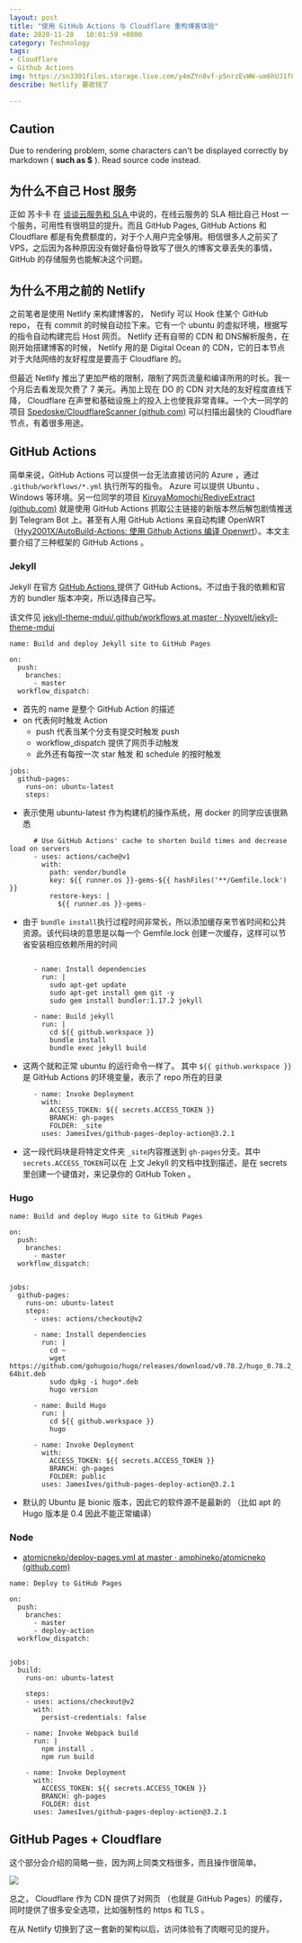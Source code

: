 ```yaml
---
layout: post
title: "使用 GitHub Actions 与 Cloudflare 重构博客体验"
date: 2020-11-28   10:01:59 +0800
category: Technology
tags: 
- Cloudflare 
- Github Actions
img: https://sn3301files.storage.live.com/y4mZYn8vf-p5nrzEvWW-um6hUJ1f8Su2Qo4Yz-LMD9h1h2lk_6Zynu5KmSaN9pgz9H-Sa76WUhuyvurPQ8bfvx4P8XE7qOJGBi_WWAN5g0ycQMLQt7uHc8fNR2hwB54kB7ZgmJSEYcYZBseNJcwc-IvJS93TwbcQMSOLbHaEDqcYHt6ZJ1Fqi2dmkC9NMLbsjT6?width=660&height=440&cropmode=none
describe: Netlify 要收钱了

---
```


## Caution

Due to rendering problem, some characters can't be displayed correctly by markdown ( **such as $** ). Read source code instead.

## 为什么不自己 Host 服务

正如 苏卡卡 在  [ 谈谈云服务和 SLA ]( https://blog.skk.moe/post/cloud-and-sla/ )  中说的，在线云服务的 SLA 相比自己 Host 一个服务，可用性有很明显的提升。而且 GitHub Pages, GitHub Actions 和 Cloudflare 都是有免费额度的，对于个人用户完全够用。相信很多人之前买了 VPS，之后因为各种原因没有做好备份导致写了很久的博客文章丢失的事情，GitHub 的存储服务也能解决这个问题。



## 为什么不用之前的 Netlify

之前笔者是使用 Netlify 来构建博客的， Netlify 可以 Hook 住某个 GitHub repo， 在有 commit 的时候自动拉下来。它有一个 ubuntu 的虚拟环境，根据写的指令自动构建完后 Host 网页。 Netlify 还有自带的 CDN 和 DNS解析服务，在刚开始搭建博客的时候， Netlify 用的是 Digital Ocean 的 CDN，它的日本节点对于大陆网络的友好程度是要高于 Cloudflare 的。

但最近 Netlify 推出了更加严格的限制，限制了网页流量和编译所用的时长。我一个月后去看发现欠费了 7 美元。再加上现在 DO 的 CDN 对大陆的友好程度直线下降， Cloudflare 在声誉和基础设施上的投入上也使我非常青睐。一个大一同学的项目  [Spedoske/CloudflareScanner (github.com)](https://github.com/Spedoske/CloudflareScanner) 可以扫描出最快的 Cloudflare 节点，有着很多用途。

## GitHub Actions

简单来说，GitHub Actions 可以提供一台无法直接访问的 Azure ，通过 `.github/workflows/*.yml` 执行所写的指令。 Azure 可以提供 Ubuntu 、 Windows 等环境。另一位同学的项目 [KiruyaMomochi/RediveExtract (github.com)](https://github.com/KiruyaMomochi/RediveExtract) 就是使用 GitHub Actions 抓取公主链接的新版本然后解包剧情推送到 Telegram Bot 上。甚至有人用 GitHub Actions 来自动构建 OpenWRT （[Hyy2001X/AutoBuild-Actions: 使用 Github Actions 编译 Openwrt](https://github.com/Hyy2001X/AutoBuild-Actions)）。本文主要介绍了三种框架的 GitHub Actions 。

### Jekyll

Jekyll 在官方 [GitHub Actions ](https://jekyllrb.com/docs/continuous-integration/github-actions/) 提供了 GitHub Actions。不过由于我的依赖和官方的 bundler 版本冲突，所以选择自己写。

该文件见  [jekyll-theme-mdui/.github/workflows at master · Nyovelt/jekyll-theme-mdui](https://github.com/Nyovelt/jekyll-theme-mdui/tree/master/.github/workflows)


```
name: Build and deploy Jekyll site to GitHub Pages

on:
  push:
    branches:
      - master
  workflow_dispatch:
```

- 首先的 name 是整个 GitHub Action 的描述
- on 代表何时触发 Action
  - push 代表当某个分支有提交时触发 push
  - workflow_dispatch 提供了网页手动触发
  - 此外还有每按一次 star 触发 和 schedule 的按时触发

```
jobs:
  github-pages:
    runs-on: ubuntu-latest
    steps:
```

- 表示使用 ubuntu-latest 作为构建机的操作系统，用 docker 的同学应该很熟悉

```
      # Use GitHub Actions' cache to shorten build times and decrease load on servers
      - uses: actions/cache@v1
        with:
          path: vendor/bundle
          key: ${{ runner.os }}-gems-${{ hashFiles('**/Gemfile.lock') }}
          restore-keys: |
            ${{ runner.os }}-gems-
```

- 由于 `bundle install`执行过程时间非常长，所以添加缓存来节省时间和公共资源。该代码块的意思是以每一个 Gemfile.lock 创建一次缓存，这样可以节省安装相应依赖所用的时间

```

      - name: Install dependencies
        run: |
          sudo apt-get update
          sudo apt-get install gem git -y
          sudo gem install bundler:1.17.2 jekyll

      - name: Build jekyll
        run: |
          cd ${{ github.workspace }}
          bundle install
          bundle exec jekyll build
```

- 这两个就和正常 ubuntu 的运行命令一样了。 其中 `${{ github.workspace }}`是 GitHub Actions 的环境变量，表示了 repo 所在的目录

```
      - name: Invoke Deployment
        with:
          ACCESS_TOKEN: ${{ secrets.ACCESS_TOKEN }}
          BRANCH: gh-pages
          FOLDER: _site
        uses: JamesIves/github-pages-deploy-action@3.2.1
```

- 这一段代码块是将特定文件夹 `_site`内容推送到 `gh-pages`分支。其中 `secrets.ACCESS_TOKEN`可以在 上文 Jekyll 的文档中找到描述，是在 secrets 里创建一个键值对，来记录你的 GitHub Token 。

### Hugo

```
name: Build and deploy Hugo site to GitHub Pages

on:
  push:
    branches:
      - master
  workflow_dispatch:
  

jobs:
  github-pages:
    runs-on: ubuntu-latest
    steps:
      - uses: actions/checkout@v2

      - name: Install dependencies
        run: |
          cd ~
          wget https://github.com/gohugoio/hugo/releases/download/v0.78.2/hugo_0.78.2_Linux-64bit.deb
          sudo dpkg -i hugo*.deb
          hugo version
           
      - name: Build Hugo
        run: |
          cd ${{ github.workspace }}
          hugo
          
      - name: Invoke Deployment
        with:
          ACCESS_TOKEN: ${{ secrets.ACCESS_TOKEN }}
          BRANCH: gh-pages
          FOLDER: public
        uses: JamesIves/github-pages-deploy-action@3.2.1
```

- 默认的 Ubuntu 是 bionic 版本，因此它的软件源不是最新的 （比如 apt 的 Hugo 版本是 0.4 因此不能正常编译）

### Node

- [atomicneko/deploy-pages.yml at master · amphineko/atomicneko (github.com)](https://github.com/amphineko/atomicneko/blob/master/.github/workflows/deploy-pages.yml)

```
name: Deploy to GitHub Pages

on:
  push:
    branches: 
      - master
      - deploy-action
  workflow_dispatch:
  

jobs:
  build:
    runs-on: ubuntu-latest

    steps:
    - uses: actions/checkout@v2
      with:
        persist-credentials: false

    - name: Invoke Webpack build
      run: |
        npm install .
        npm run build

    - name: Invoke Deployment
      with:
        ACCESS_TOKEN: ${{ secrets.ACCESS_TOKEN }}
        BRANCH: gh-pages
        FOLDER: dist
      uses: JamesIves/github-pages-deploy-action@3.2.1

```



## GitHub Pages + Cloudflare

这个部分会介绍的简略一些，因为网上同类文档很多，而且操作很简单。

![](https://sn3301files.storage.live.com/y4mW-R9hfnuB-2UE2bDy4bqoWFMDe08UL1prmOjxt4HU23XIsTj6OMY595LcnBBv7UsmPabV16ys7ZaGxIf7Qm8JUb4FKKwnE3Hy_pCkEe9Cdl24YMt28ecm5BOaMT9NpoK4mDBDKEsxljhCa7Z7uJcHUtB9VUkJ3xMzrXPDJrGgFG7GE6vJLdvmcxOZrC-_pG4?width=1024&height=442&cropmode=none)

总之， Cloudflare 作为 CDN 提供了对网页 （也就是 GitHub Pages）的缓存，同时提供了很多安全选项，比如强制性的 https 和 TLS 。

在从 Netlify 切换到了这一套新的架构以后，访问体验有了肉眼可见的提升。
